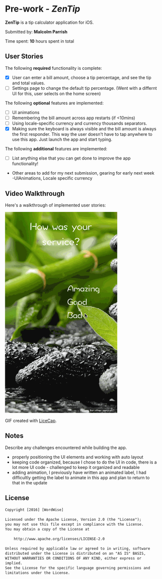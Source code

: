 # Pre-work - *ZenTip*

**ZenTip** is a tip calculator application for iOS.

Submitted by: **Malcolm Parrish**

Time spent: **10** hours spent in total

## User Stories

The following **required** functionality is complete:

* [x] User can enter a bill amount, choose a tip percentage, and see the tip and total values.
* [ ] Settings page to change the default tip percentage.  (Went with a differnt UI for this, user selects on the home screen)

The following **optional** features are implemented:
* [ ] UI animations
* [ ] Remembering the bill amount across app restarts (if <10mins)
* [ ] Using locale-specific currency and currency thousands separators.
* [x] Making sure the keyboard is always visible and the bill amount is always the first responder. This way the user doesn't have to tap anywhere to use this app. Just launch the app and start typing.

The following **additional** features are implemented:

- [ ] List anything else that you can get done to improve the app functionality!
- Other areas to add for my next submission, gearing for early next week
-UIAnimations, Locale specific currency 

## Video Walkthrough 

Here's a walkthrough of implemented user stories:

<img src='https://github.com/mparrish91/ZenTip/blob/firstsubmission/walkthrough.gif' title='Video Walkthrough' width='' alt='Video Walkthrough' />

GIF created with [LiceCap](http://www.cockos.com/licecap/).

## Notes

Describe any challenges encountered while building the app.

- properly positioning the UI elements and working with auto layout
- keeping code organized, because I chose to do the UI in code, there is a lot more UI code - challenged to keep it organized and readable
- adding animation, I previously have written an animated label, I had difficultly getting the label to animate in this app and plan to return to that in the update

## License

    Copyright [2016] [WordWise]

    Licensed under the Apache License, Version 2.0 (the "License");
    you may not use this file except in compliance with the License.
    You may obtain a copy of the License at

        http://www.apache.org/licenses/LICENSE-2.0

    Unless required by applicable law or agreed to in writing, software
    distributed under the License is distributed on an "AS IS" BASIS,
    WITHOUT WARRANTIES OR CONDITIONS OF ANY KIND, either express or implied.
    See the License for the specific language governing permissions and
    limitations under the License.

